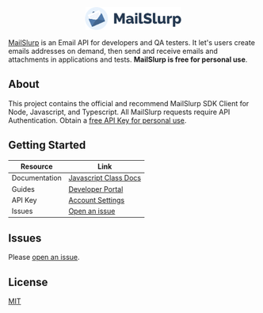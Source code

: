 <p align="center">
  <img src="logo.svg" height="46px" alt="">
</p>

[MailSlurp](https://www.mailslurp.com) is an Email API for developers and QA testers. 
It let's users create emails addresses on demand, then send and receive emails and attachments in applications and tests. **MailSlurp is free for personal use**.

## About
This project contains the official and recommend MailSlurp SDK Client for Node, Javascript, and Typescript. All MailSlurp requests require API Authentication. Obtain a [free API Key for personal use](https://app.mailslurp.com/sign-up/).

## Getting Started

| **Resource**   | **Link**                                             |
|----------------|------------------------------------------------------|
| Documentation  | [Javascript Class Docs](https://github.com/mailslurp/mailslurp-client/blob/master/docs/classes/mailslurp.md) |
| Guides         | [Developer Portal](https://www.mailslurp.com/developers/)                |
| API Key        | [Account Settings](https://app.mailslurp.com/sign-up/)                   |
| Issues         | [Open an issue](https://github.com/mailslurp/mailslurp-client/issues) | 

## Issues
Please [open an issue](https://github.com/mailslurp/mailslurp-client/issues).

## License
[MIT](./LICENSE)
